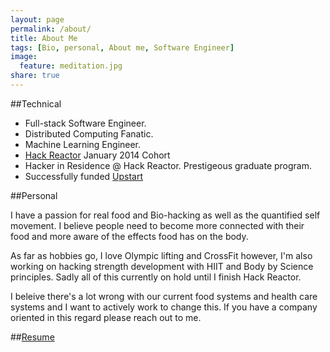 ```yaml
---
layout: page
permalink: /about/
title: About Me
tags: [Bio, personal, About me, Software Engineer]
image:
  feature: meditation.jpg
share: true
---
```

##Technical

 - Full-stack Software Engineer.  
 - Distributed Computing Fanatic.  
 - Machine Learning Engineer. 
 - [Hack Reactor](http://www.hackreactor.com/) January 2014 Cohort  
 - Hacker in Residence @ Hack Reactor. Prestigeous graduate program.
 - Successfully funded [Upstart](https://www.upstart.com/upstarts/kwyn-alice-meagher)  

##Personal

I have a passion for real food and Bio-hacking as well as the quantified self movement. I believe people need to become more connected with their food and more aware of the effects food has on the body.

As far as hobbies go, I love Olympic lifting and CrossFit however, I'm also working on hacking strength development with HIIT and Body by Science principles. Sadly all of this currently on hold until I finish Hack Reactor.

I beleive there's a lot wrong with our current food systems and health care systems and I want to actively work to change this. If you have a company oriented in this regard please reach out to me.

##[Resume](http://harleykwyn.com/resume/)